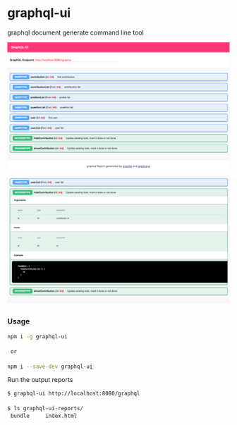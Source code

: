 # graphql-ui


graphql document generate command line tool

![image](./doc/001.png)

![image](./doc/002.png)

### Usage


```sh
npm i -g graphql-ui

 or

npm i --save-dev graphql-ui
```

Run the output reports
```sh
$ graphql-ui http://localhost:8080/graphql

$ ls graphql-ui-reports/
 bundle		index.html

```

